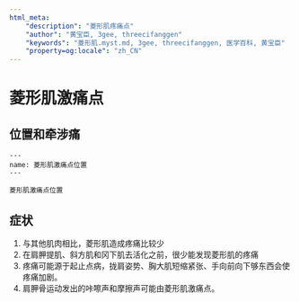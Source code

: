 ```yaml
---
html_meta:
    "description": "菱形肌疼痛点"
    "author": "黄宝臣, 3gee, threecifanggen"
    "keywords": "菱形肌.myst.md, 3gee, threecifanggen, 医学百科, 黄宝臣"
    "property=og:locale": "zh_CN"
---
```

# 菱形肌激痛点

## 位置和牵涉痛

```{figure} assets/img/2022-01-21-10-29-40.png
---
name: 菱形肌激痛点位置
---

菱形肌激痛点位置
```

## 症状

1. 与其他肌肉相比，菱形肌造成疼痛比较少
2. 在肩胛提肌、斜方肌和冈下肌去活化之前，很少能发现菱形肌的疼痛
3. 疼痛可能源于起止点病，拢肩姿势、胸大肌短缩紧张、手向前向下够东西会使疼痛加剧。
4. 肩胛骨运动发出的咔嚓声和摩擦声可能由菱形肌激痛点。
